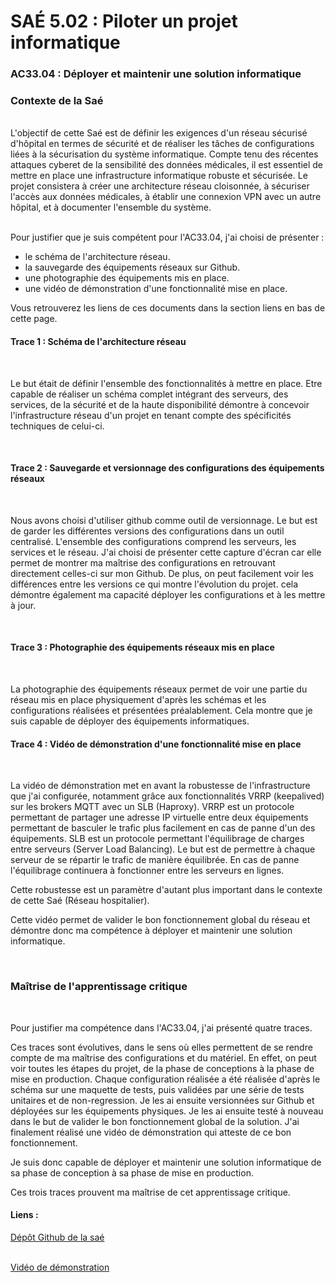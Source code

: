 # SAÉ 5.02 : Piloter un projet informatique
###  AC33.04 : Déployer et maintenir une solution informatique
### Contexte de la Saé
<br/>
L'objectif de cette Saé est de définir les exigences d'un réseau sécurisé d'hôpital en termes de sécurité et de réaliser les tâches de configurations liées à la sécurisation du système informatique. 
Compte tenu des récentes attaques cyberet de la sensibilité des données médicales, il est essentiel de mettre en place une infrastructure informatique robuste et sécurisée. Le projet consistera à créer une architecture
réseau cloisonnée, à sécuriser l'accès aux données médicales, à établir une connexion VPN avec un autre hôpital, et à documenter l'ensemble du système.


<br/>Pour justifier que je suis compétent pour l'AC33.04, j'ai choisi de présenter :
-  le schéma de l'architecture réseau.
-  la sauvegarde des équipements réseaux sur Github.
-  une photographie des équipements mis en place.
-  une vidéo de démonstration d'une fonctionnalité mise en place.

Vous retrouverez les liens de ces documents dans la section liens en bas de cette page.

#### Trace 1 : Schéma de l'architecture réseau
<br/>

Le but était de définir l'ensemble des fonctionnalités à mettre en place. 
Etre capable de réaliser un schéma complet intégrant des serveurs, des services, de la sécurité et de la haute disponibilité démontre à concevoir l'infrastructure réseau d'un projet en tenant compte des spécificités techniques de celui-ci.

<br/>

#### Trace 2 : Sauvegarde et versionnage des configurations des équipements réseaux
<br/>

Nous avons choisi d'utiliser github comme outil de versionnage. Le but est de garder les différentes versions des configurations dans un outil centralisé.
L'ensemble des configurations comprend les serveurs, les services et le réseau. J'ai choisi de présenter cette capture d'écran car elle permet de montrer ma maîtrise des configurations en retrouvant directement celles-ci sur mon Github.
De plus, on peut facilement voir les différences entre les versions ce qui montre l'évolution du projet.
cela démontre également ma capacité déployer les configurations et à les mettre à jour.

<br/>

#### Trace 3 : Photographie des équipements réseaux mis en place
<br/>

La photographie des équipements réseaux permet de voir une partie du réseau mis en place physiquement d'après les schémas et les configurations réalisées et présentées préalablement.
Cela montre que je suis capable de déployer des équipements informatiques.
<br/>

#### Trace 4 : Vidéo de démonstration d'une fonctionnalité mise en place
<br/>

La vidéo de démonstration met en avant la robustesse de l'infrastructure que j'ai configurée, notamment grâce aux fonctionnalités VRRP (keepalived) sur les brokers MQTT avec un SLB (Haproxy). VRRP est un protocole permettant de partager une adresse IP virtuelle entre deux équipements permettant de basculer le trafic plus facilement en cas de panne d'un des équipements. SLB est un protocole permettant l'équilibrage de charges entre serveurs (Server Load Balancing). Le but est de permettre à chaque serveur de se répartir le trafic de manière équilibrée. En cas de panne l'équilibrage continuera à fonctionner entre les serveurs en lignes.

Cette robustesse est un paramètre d'autant plus important dans le contexte de cette Saé (Réseau hospitalier).

Cette vidéo permet de valider le bon fonctionnement global du réseau et démontre donc ma compétence à déployer et maintenir une solution informatique.

<br/>

### Maîtrise de l'apprentissage critique
<br/>

Pour justifier ma compétence dans l'AC33.04, j'ai présenté quatre traces. 

Ces traces sont évolutives, dans le sens où elles permettent de se rendre compte de ma maîtrise des configurations et du matériel. En effet, on peut voir toutes les étapes du projet, de la phase de conceptions à la phase de mise en production.
Chaque configuration réalisée a été réalisée d'après le schéma sur une maquette de tests, puis validées par une série de tests unitaires et de non-regression. Je les ai ensuite versionnées sur Github et déployées sur les équipements physiques.
Je les ai ensuite testé à nouveau dans le but de valider le bon fonctionnement global de la solution.
J'ai finalement réalisé une vidéo de démonstration qui atteste de ce bon fonctionnement.

Je suis donc capable de déployer et maintenir une solution informatique de sa phase de conception à sa phase de mise en production.

Ces trois traces prouvent ma maîtrise de cet apprentissage critique.


#### Liens :
[Dépôt Github de la saé](https://github.com/ThomasM2568/sae502)

<br/> [Vidéo de démonstration](https://drive.google.com/file/d/1Bcb7qs9683V1hOu-9UW2KHCeML8JWAD2/view)
